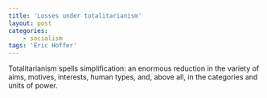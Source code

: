 ```yaml
---
title: 'Losses under totalitarianism'
layout: post
categories:
    - socialism
tags: 'Eric Hoffer'
---
```


Totalitarianism spells simplification: an enormous reduction in the variety of aims, motives, interests, human types, and, above all, in the categories and units of power.

<div class="grammarly-disable-indicator"></div>
